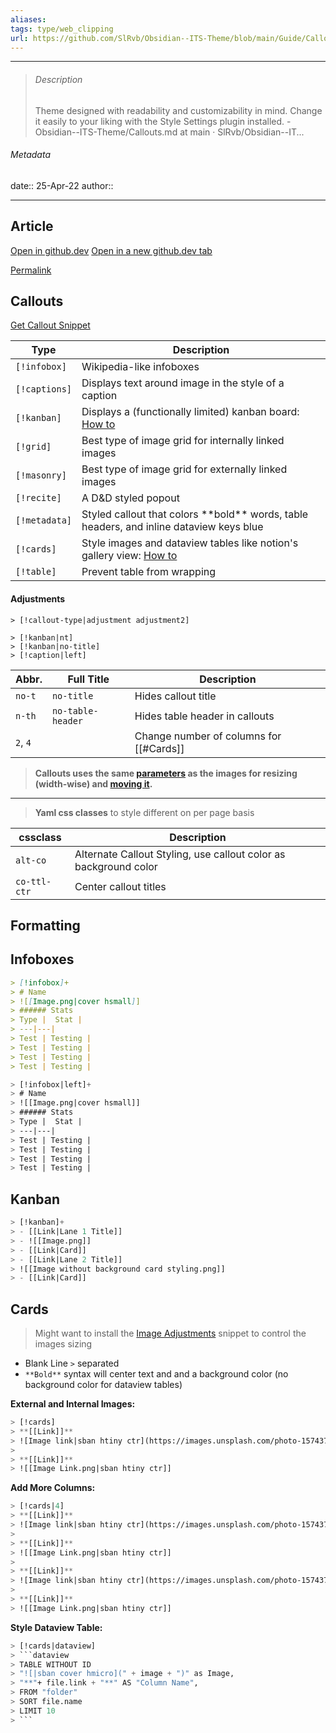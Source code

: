 ```yaml
---
aliases: 
tags: type/web_clipping
url: https://github.com/SlRvb/Obsidian--ITS-Theme/blob/main/Guide/Callouts.md
---
```

---

> ###### Description
> Theme designed with readability and customizability in mind. Change it easily to your liking with the Style Settings plugin installed. - Obsidian--ITS-Theme/Callouts.md at main · SlRvb/Obsidian--IT...

###### Metadata
date:: 25-Apr-22
author:: 

---

## Article

[Open in github.dev](https://github.dev/) [Open in a new github.dev tab](https://github.dev/)

[Permalink](https://github.com/SlRvb/Obsidian--ITS-Theme/blob/2ac85a755f84618739cebed2039545ce20d6beac/Guide/Callouts.md)

## Callouts

[Get Callout Snippet](https://github.com/SlRvb/Obsidian--ITS-Theme/blob/main/S%20-%20Callouts.css)

| Type | Description |
| --- | --- |
| `[!infobox]` | Wikipedia-like infoboxes |
| `[!captions]` | Displays text around image in the style of a caption |
| `[!kanban]` | Displays a (functionally limited) kanban board: [How to](https://github.com/SlRvb/Obsidian--ITS-Theme/blob/main/Guide/Callouts#Kanban) |
| `[!grid]` | Best type of image grid for internally linked images |
| `[!masonry]` | Best type of image grid for externally linked images |
| `[!recite]` | A D&D styled popout |
| `[!metadata]` | Styled callout that colors \*\*bold\*\* words, table headers, and inline dataview keys blue |
| `[!cards]` | Style images and dataview tables like notion's gallery view: [How to](https://github.com/SlRvb/Obsidian--ITS-Theme/blob/main/Guide/Callouts#Cards) |
| `[!table]` | Prevent table from wrapping |

#### Adjustments

```
> [!callout-type|adjustment adjustment2]

> [!kanban|nt]
> [!kanban|no-title]
> [!caption|left]
```

| Abbr. | Full Title | Description |
| --- | --- | --- |
| `no-t` | `no-title` | Hides callout title |
| `n-th` | `no-table-header` | Hides table header in callouts |
| `2`, `4` |  | Change number of columns for \[\[#Cards\]\] |

> **Callouts uses the same [parameters](https://github.com/SlRvb/Obsidian--ITS-Theme/blob/main/Guide/Image-Positions#sizing) as the images for resizing (width-wise) and [moving it](https://github.com/SlRvb/Obsidian--ITS-Theme/blob/main/Guide/Image-Positions#leftrightcenter).**

---

> **Yaml css classes** to style different on per page basis

| cssclass | Description |
| --- | --- |
| `alt-co` | Alternate Callout Styling, use callout color as background color |
| `co-ttl-ctr` | Center callout titles |

## Formatting

## Infoboxes

```markdown
> [!infobox]+
> # Name
> ![[Image.png|cover hsmall]]
> ###### Stats
> Type |  Stat |
> ---|---|
> Test | Testing |
> Test | Testing |
> Test | Testing |
> Test | Testing |
```

```lisp
> [!infobox|left]+
> # Name
> ![[Image.png|cover hsmall]]
> ###### Stats
> Type |  Stat |
> ---|---|
> Test | Testing |
> Test | Testing |
> Test | Testing |
> Test | Testing |
```

## Kanban

```lisp
> [!kanban]+
> - [[Link|Lane 1 Title]]
> - ![[Image.png]]
> - [[Link|Card]]
> - [[Link|Lane 2 Title]]
> ![[Image without background card styling.png]]
> - [[Link|Card]]
```

## Cards

> Might want to install the [Image Adjustments](https://github.com/SlRvb/Obsidian--ITS-Theme/blob/main/Guide/Image-Positions) snippet to control the images sizing

-   Blank Line `>` separated
-   `**Bold**` syntax will center text and and a background color (no background color for dataview tables)

**External and Internal Images:**

```lisp
> [!cards]
> **[[Link]]**
> ![Image link|sban htiny ctr](https://images.unsplash.com/photo-1574375927938-d5a98e8ffe85?ixlib=rb-1.2.1&q=85&fm=jpg&crop=entropy&cs=srgb&w=1200)
> 
> **[[Link]]**
> ![[Image Link.png|sban htiny ctr]]
```

**Add More Columns:**

```lisp
> [!cards|4]
> **[[Link]]**
> ![Image link|sban htiny ctr](https://images.unsplash.com/photo-1574375927938-d5a98e8ffe85?ixlib=rb-1.2.1&q=85&fm=jpg&crop=entropy&cs=srgb&w=1200)
> 
> **[[Link]]**
> ![[Image Link.png|sban htiny ctr]]
> 
> **[[Link]]**
> ![Image link|sban htiny ctr](https://images.unsplash.com/photo-1574375927938-d5a98e8ffe85?ixlib=rb-1.2.1&q=85&fm=jpg&crop=entropy&cs=srgb&w=1200)
> 
> **[[Link]]**
> ![[Image Link.png|sban htiny ctr]]
```

**Style Dataview Table:**

```lisp
> [!cards|dataview]
> ```dataview
> TABLE WITHOUT ID
> "![|sban cover hmicro](" + image + ")" as Image,
> "**"+ file.link + "**" AS "Column Name",
> FROM "folder"
> SORT file.name
> LIMIT 10
> ```
```
